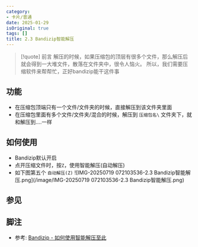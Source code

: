 ```yaml
---
category:
- 卡片/普通
date: 2025-01-29
isOriginal: true
tags: []
title: 2.3 Bandizip智能解压
---
```

> [!quote] 前言
> 解压的时候，如果压缩包的顶层有很多个文件，那么解压后就会得到一大堆文件，散落在文件夹中，很令人恼火。
> 所以，我们需要压缩软件来帮帮忙，正好bandizip能干这件事

## 功能
- 在压缩包顶端只有一个文件/文件夹的时候，直接解压到该文件夹里面
- 在压缩包里面有多个文件/文件夹/混合的时候，解压到 `压缩包名\` 文件夹下，就和解压到....一样
## 如何使用
- Bandizip默认开启
- 点开压缩文件时，按`Z`，使用智能解压(自动解压)
- 如下图第五个 `自动解压(Z)`
![IMG-20250719 072103536-2.3 Bandizip智能解压.png](/image/IMG-20250719 072103536-2.3 Bandizip智能解压.png)

## 参见
## 脚注
- 参考: [Bandizip - 如何使用智能解压至此](https://www.bandisoft.com/bandizip/help/auto_dest/)
